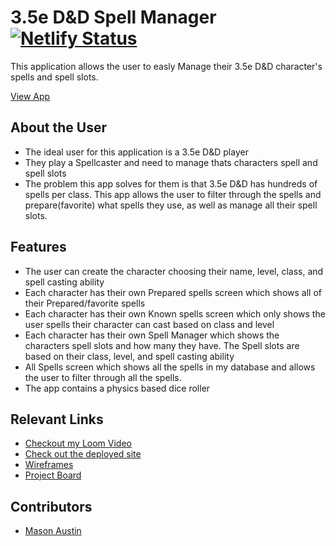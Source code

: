 # 3.5e D&D Spell Manager  [![Netlify Status](https://api.netlify.com/api/v1/badges/856ba4bc-a47a-4a64-a753-65e680d5dc82/deploy-status)](https://app.netlify.com/sites/dnd-3-5e-spellbook/deploys)

This application allows the user to easly Manage their 3.5e D&D character's spells and spell slots.

[View App](dnd-3-5e-spellbook.netlify.app)


## About the User <!-- This is a scaled down user persona -->
- The ideal user for this application is a 3.5e D&D player
- They play a Spellcaster and need to manage thats characters spell and spell slots
- The problem this app solves for them is that 3.5e D&D has hundreds of spells per class. This app allows the user to filter through the spells and prepare(favorite) what spells they use, as well as manage all their spell slots.

## Features <!-- List your app features using bullets! Do NOT use a paragraph. No one will read that! -->
- The user can create the character choosing their name, level, class, and spell casting ability
- Each character has their own Prepared spells screen which shows all of their Prepared/favorite spells
- Each character has their own Known spells screen which only shows the user spells their character can cast based on class and level
- Each character has their own Spell Manager which shows the characters spell slots and how many they have. The Spell slots are based on their class, level, and spell casting ability
- All Spells screen which shows all the spells in my database and allows the user to filter through all the spells.
- The app contains a physics based dice roller

<!-- ## Video Walkthrough of APP NAME A loom link is sufficient https://www.loom.com/share/829b90d831ea441ba2db6bea724af210-->


## Relevant Links <!-- Link to all the things that are required outside of the ones that have their own section -->
- [Checkout my Loom Video](https://www.loom.com/share/f1ef94f7b4344fdc874305c47dd5fb69?sid=1973c351-84d3-4a33-87f1-08827628e71f)
- [Check out the deployed site](dnd-3-5e-spellbook.netlify.app)
- [Wireframes](https://www.figma.com/file/svGZ43BBtw5uhmCspc6kDY/3.5e-Spell-book?type=design&node-id=0%3A1&mode=design&t=kcYstrhlOxDXDu8d-1)
- [Project Board](https://github.com/users/Mason-Austin/projects/2/views/1)

<!-- ## Project Screenshots These can be inside of your project. Look at the repos from class and see how the images are included in the readme <img width="1148" alt="Your Alt" src="your-link.png"> -->

## Contributors
- [Mason Austin](https://github.com/Mason-Austin)
